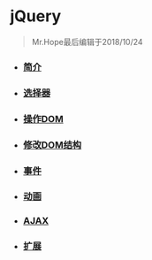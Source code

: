 # jQuery

> Mr.Hope最后编辑于2018/10/24

- ### [简介](intro) 

- ### [选择器](selector) 

- ### [操作DOM](operateDOM) 

- ### [修改DOM结构](modifyDOM) 

- ### [事件](event) 

- ### [动画](animation)

- ### [AJAX](AJAX)

- ### [扩展](extend)